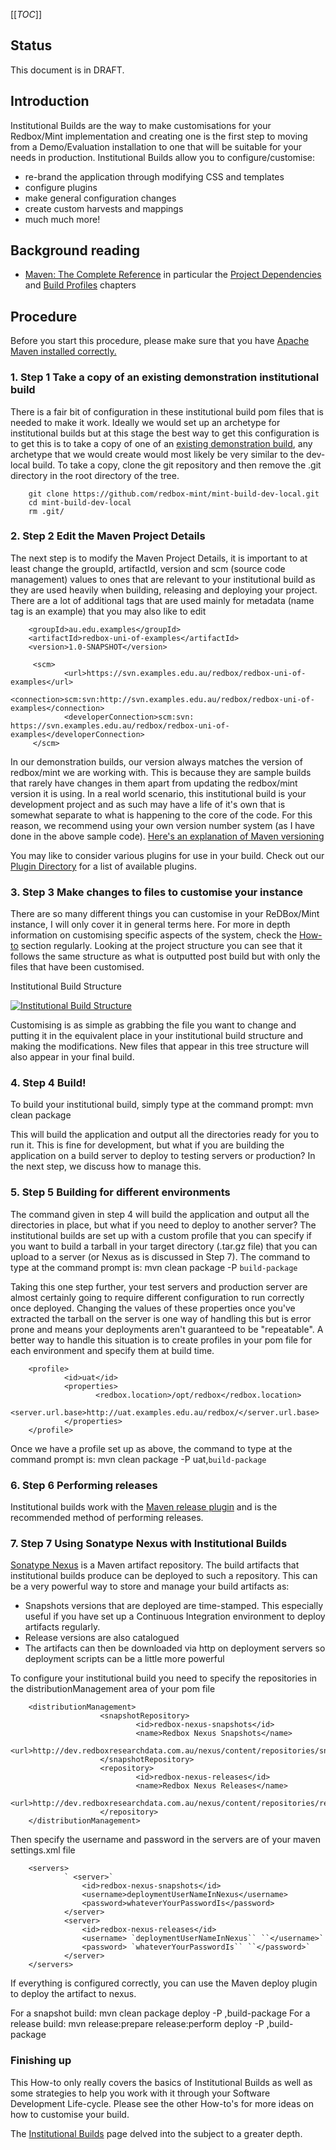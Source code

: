 [[_TOC_]]


## []()Status

This document is in DRAFT.
## []()Introduction

Institutional Builds are the way to make customisations for your Redbox/Mint implementation and creating one is the first step to moving from a Demo/Evaluation installation to one that will be suitable for your needs in production. Institutional Builds allow you to configure/customise:

* re-brand the application through modifying CSS and templates
* configure plugins
* make general configuration changes 
* create custom harvests and mappings
* much much more!

## []()Background reading


* [Maven: The Complete Reference](http://www.sonatype.com/books/mvnref-book/reference/) in particular the [Project Dependencies](http://www.sonatype.com/books/mvnref-book/reference/pom-relationships-sect-project-dependencies.html) and [Build Profiles](http://www.sonatype.com/books/mvnref-book/reference/profiles.html) chapters

## []()Procedure

Before you start this procedure, please make sure that you have [Apache Maven installed correctly.](http://maven.apache.org/download.html#Installation) 
### []()1. Step 1 Take a copy of an existing demonstration institutional build

There is a fair bit of configuration in these institutional build pom files that is needed to make it work. Ideally we would set up an archetype for institutional builds but at this stage the best way to get this configuration is to get this is to take a copy of one of an [existing demonstration build](https://code.google.com/p/redbox-mint/source/browse/#svn%2Fredbox%2Fbuilds.), any archetype that we would create would most likely be very similar to the dev-local build. To take a copy, clone the git repository and then remove the .git directory in the root directory of the tree.


        git clone https://github.com/redbox-mint/mint-build-dev-local.git
        cd mint-build-dev-local
        rm .git/

### []()2. Step 2 Edit the Maven Project Details

The next step is to modify the Maven Project Details, it is important to at least change the groupId, artifactId, version and scm (source code management) values to ones that are relevant to your institutional build as they are used heavily when building, releasing and deploying your project. There are a lot of additional tags that are used mainly for metadata (name tag is an example) that you may also like to edit



        <groupId>au.edu.examples</groupId>
        <artifactId>redbox-uni-of-examples</artifactId>
        <version>1.0-SNAPSHOT</version>

         <scm>
                <url>https://svn.examples.edu.au/redbox/redbox-uni-of-examples</url>
                <connection>scm:svn:http://svn.examples.edu.au/redbox/redbox-uni-of-examples</connection>
                <developerConnection>scm:svn: https://svn.examples.edu.au/redbox/redbox-uni-of-examples</developerConnection>
         </scm>
        

In our demonstration builds, our version always matches the version of redbox/mint we are working with. This is because they are sample builds that rarely have changes in them apart from updating the redbox/mint version it is using. In a real world scenario, this institutional build is your development project and as such may have a life of it's own that is somewhat separate to what is happening to the core of the code. For this reason, we recommend using your own version number system (as I have done in the above sample code). [Here's an explanation of Maven versioning](http://www.sonatype.com/books/mvnref-book/reference/pom-relationships-sect-pom-syntax.html#pom-reationships-sect-versions) 


You may like to consider various plugins for use in your build. Check out our [Plugin Directory](documentation-system-administration-plugin-directory) for a list of available plugins.

### []()3. Step 3 Make changes to files to customise your instance

There are so many different things you can customise in your ReDBox/Mint instance, I will only cover it in general terms here. For more in depth information on customising specific aspects of the system, check the [How-to](documentation-how-to) section regularly. Looking at the project structure you can see that it follows the same structure as what is outputted post build but with only the files that have been customised.


Institutional Build Structure

[![Institutional Build Structure](https://sites.google.com/a/redboxresearchdata.com.au/public/_/rsrc/1346218339604/documentation/how-to/institutional-builds/institutional%20build%20structure.png)
](documentation-how-to-institutional-builds-institutional%20build%20structure-png?attredirects=0)

Customising is as simple as grabbing the file you want to change and putting it in the equivalent place in your institutional build structure and making the modifications. New files that appear in this tree structure will also appear in your final build.



### []()4. Step 4 Build!

To build your institutional build, simply type at the command prompt: 
        mvn clean package
        

This will build the application and output all the directories ready for you to run it. This is fine for development, but what if you are building the application on a build server to deploy to testing servers or production? In the next step, we discuss how to manage this.



### []()5. Step 5 Building for different environments

The command given in step 4 will build the application and output all the directories in place, but what if you need to deploy to another server? The institutional builds are set up with a custom profile that you can specify if you want to build a tarball in your target directory (.tar.gz file) that you can upload to a server (or Nexus as is discussed in Step 7). The command to type at the command prompt is:
mvn clean package -P `build-package`
        

Taking this one step further, your test servers and production server are almost certainly going to require different configuration to run correctly once deployed. Changing the values of these properties once you've extracted the tarball on the server is one way of handling this but is error prone and means your deployments aren't guaranteed to be "repeatable". A better way to handle this situation is to create profiles in your pom file for each environment and specify them at build time.
  

        <profile>
                <id>uat</id>
                <properties>
                       <redbox.location>/opt/redbox</redbox.location>
                       <server.url.base>http://uat.examples.edu.au/redbox/</server.url.base>
                </properties>
        </profile>
        

Once we have a profile set up as above, the command to type at the command prompt is:
 mvn clean package -P uat,`build-package`



### []()6. Step 6 Performing releases
Institutional builds work with the [Maven release plugin](http://maven.apache.org/plugins/maven-release-plugin/) and is the recommended method of performing releases.



### []()7. Step 7 Using Sonatype Nexus with Institutional Builds

[Sonatype Nexus](http://www.sonatype.org/nexus/) is a Maven artifact repository. The build artifacts that institutional builds produce can be deployed to such a repository. This can be a very powerful way to store and manage your build artifacts as:


* Snapshots versions that are deployed are time-stamped. This especially useful if you have set up a Continuous Integration environment to deploy artifacts regularly.
* Release versions are also catalogued
* The artifacts can then be downloaded via http on deployment servers so deployment scripts can be a little more powerful

To configure your institutional build you need to specify the repositories in the distributionManagement area of your pom file

        <distributionManagement>
                        <snapshotRepository>
                                <id>redbox-nexus-snapshots</id>
                                <name>Redbox Nexus Snapshots</name>
                                <url>http://dev.redboxresearchdata.com.au/nexus/content/repositories/snapshots/</url>
                        </snapshotRepository>
                        <repository>
                                <id>redbox-nexus-releases</id>
                                <name>Redbox Nexus Releases</name>
                                <url>http://dev.redboxresearchdata.com.au/nexus/content/repositories/releases/</url>
                        </repository>
        </distributionManagement>
        

Then specify the username and password in the servers are of your maven settings.xml file

        <servers>
                ` <server>`
                    <id>redbox-nexus-snapshots</id>
                    <username>deploymentUserNameInNexus</username>
                    <password>whateverYourPasswordIs</password>
                </server>
                <server>
                    <id>redbox-nexus-releases</id>
                    <username> `deploymentUserNameInNexus`` ``</username>`
                    <password> `whateverYourPasswordIs`` ``</password>`
                </server>
        </servers>
        

If everything is configured correctly, you can use the Maven deploy plugin to deploy the artifact to nexus.


For a snapshot build:
        mvn clean package deploy -P <environmentProfile>,build-package
For a release build:
        mvn release:prepare release:perform deploy -P <environmentProfile>,build-package 

### []()Finishing up

This How-to only really covers the basics of Institutional Builds as well as some strategies to help you work with it through your Software Development Life-cycle. Please see the other How-to's for more ideas on how to customise your build.


The [Institutional Builds](documentation-technical-institutional-builds) page delved into the subject to a greater depth.